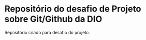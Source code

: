 # Repositório do desafio de Projeto sobre Git/Github da DIO
Repositório criado para desafio do projeto.
